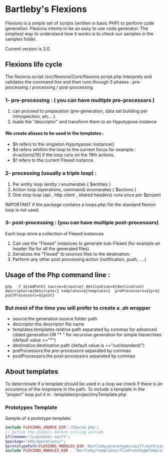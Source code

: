 # Bartleby's Flexions 

Flexions is a simple set of scripts (written in basic PHP) to perform code generation.
Flexions intents to be an easy to use code generator.
The simpliest way to understand how it works is to check our samples in the samples folder.  

Current version is 2.0.


## Flexions life cycle

The flexions.script /src/flexions/Core/flexions.script.php Interprets and validates the command line and then runs through 3 phases : pre-processing / processing / post-processing

### 1- pre-processing : ( you can have multiple pre-processors )
1. can proceed to preparation (pre-generation, data set building per introspection, etc....)
2. loads the "descriptor" and transform them to an Hypotypose instance

#### We create aliases to be used in the templates :
- $h refers to the singleton Hypotypose::instance()
- $d refers whithin the loop to the current focus for example : $d=$actions[19] if the loop runs on the 19th actions.
- $f refers to the current Flexed instance

### 2- processing (usually a triple loop)  :
1. Per entity loop (entity ) enumerates { $entities }
2. Action loop (operations, command) enumerates { $actions }
3. One stop loop (api , http client , shared headers) runs once  per $project

IMPORTANT if the package contains a loops.php file the standard flexion loop is not used.

### 3- post-processing : (you can have multiple post-processors)
Each loop store a collection of Flexed instances  
1. Can use the "Flexed" instances to generate sub-Flexed (for example an header file for all the generated files)
2. Serializes the "Flexed" to sources files to the destination.
3. Perform any other post processing action (notification, push, ....)

## Usage of the Php command line : 
  
```shell
php  -f ${cmdPath} source=${source} destination=${destination} descriptor=${descriptor} templates=${templates}  preProcessors=${pre} postProcessors=${post}
```
### But most of the time you will prefer to create a .sh wrapper 

- source:the generation source folder path
- descriptor:the descriptor file name
- templates:templates relative path separated by commas for advanced cibled generation OR  "* " for recursive generation  for simple hierarchies (default value =="*")
- destination:destination path (default value is =="out/standard/")
- preProcessors:the pre-processors separated by commas
- postProcessors:the post-processors separated by commas


## About templates

To determinate if a template should be used in a loop we check if there is an occurence of the loopname in the path.
To include a template in the "project" loop put it in : templates/project/myTemplate.php


### Prototypes Template

Sample of a prototype template.

```php
include FLEXIONS_SOURCE_DIR.'/Shared.php';
// Define the globals before calling include
$filemame="/LoginUser.swift";
$package="xOS/operations/";
$prototypePath=FLEXIONS_MODULES_DIR.'Bartleby/prototypes/swift/auth/LoginUser.swift';
include FLEXIONS_MODULES_DIR . 'Bartleby/templates/filePrototypeTemplate.php';
```



